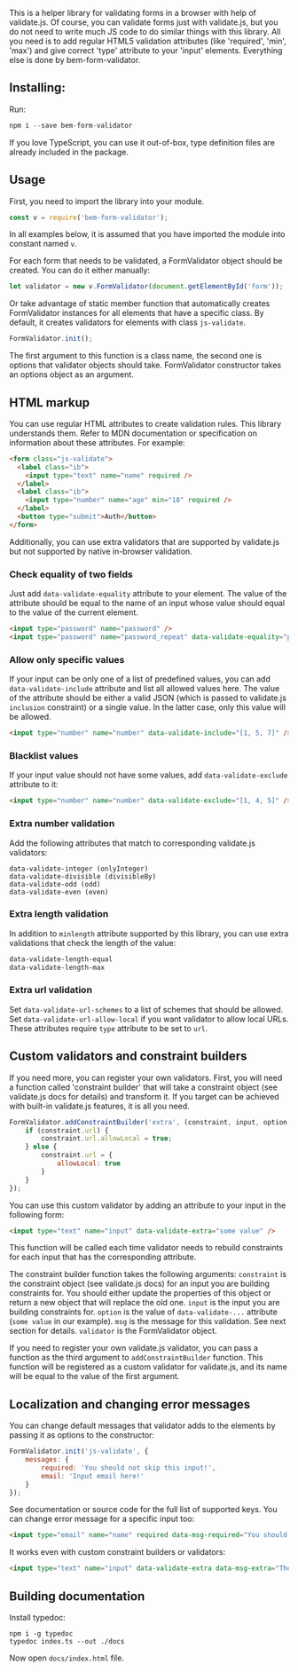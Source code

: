 This is a helper library for validating forms in a browser with help of validate.js.
Of course, you can validate forms just with validate.js, but you do not need to write much JS code to do similar things with this library.
All you need is to add regular HTML5 validation attributes (like 'required', 'min', 'max') and give correct 'type' attribute to your 'input' elements.
Everything else is done by bem-form-validator.

## Installing:

Run:

```javascript
npm i --save bem-form-validator
```

If you love TypeScript, you can use it out-of-box, type definition files are already included in the package.

## Usage

First, you need to import the library into your module.

```javascript
const v = require('bem-form-validator');
```

In all examples below, it is assumed that you have imported the module into constant named `v`.

For each form that needs to be validated, a FormValidator object should be created.
You can do it either manually:

```javascript
let validator = new v.FormValidator(document.getElementById('form'));
```

Or take advantage of static member function that automatically creates FormValidator instances for all elements that have a specific class.
By default, it creates validators for elements with class `js-validate`.

```javascript
FormValidator.init();
```

The first argument to this function is a class name, the second one is options that validator objects should take.
FormValidator constructor takes an options object as an argument.

## HTML markup

You can use regular HTML attributes to create validation rules.
This library understands them.
Refer to MDN documentation or specification on information about these attributes.
For example:

```html
<form class="js-validate">
  <label class="ib">
    <input type="text" name="name" required />
  </label>
  <label class="ib">
    <input type="number" name="age" min="18" required />
  </label>
  <button type="submit">Auth</button>
</form>
```

Additionally, you can use extra validators that are supported by validate.js but not supported by native in-browser validation.

### Check equality of two fields

Just add `data-validate-equality` attribute to your element.
The value of the attribute should be equal to the name of an input whose value should equal to the value of the current element.

```html
<input type="password" name="password" />
<input type="password" name="password_repeat" data-validate-equality="password" />
```

### Allow only specific values

If your input can be only one of a list of predefined values, you can add `data-validate-include` attribute and list all allowed values here.
The value of the attribute should be either a valid JSON (which is passed to validate.js `inclusion` constraint) or a single value.
In the latter case, only this value will be allowed.

```html
<input type="number" name="number" data-validate-include="[1, 5, 7]" />
```

### Blacklist values

If your input value should not have some values, add `data-validate-exclude` attribute to it:

```html
<input type="number" name="number" data-validate-exclude="[1, 4, 5]" />
```

### Extra number validation

Add the following attributes that match to corresponding validate.js validators:

```
data-validate-integer (onlyInteger)
data-validate-divisible (divisibleBy)
data-validate-odd (odd)
data-validate-even (even)
```

### Extra length validation

In addition to `minlength` attribute supported by this library, you can use extra validations that check the length of the value:

```html
data-validate-length-equal
data-validate-length-max
```

### Extra url validation

Set `data-validate-url-schemes` to a list of schemes that should be allowed.
Set `data-validate-url-allow-local` if you want validator to allow local URLs.
These attributes require `type` attribute to be set to `url`.

## Custom validators and constraint builders

If you need more, you can register your own validators.
First, you will need a function called 'constraint builder' that will take a constraint object (see validate.js docs for details) and transform it.
If you target can be achieved with built-in validate.js features, it is all you need.

```javascript
FormValidator.addConstraintBuilder('extra', (constraint, input, option, msg, validator) => {
    if (constraint.url) {
        constraint.url.allowLocal = true;
    } else {
        constraint.url = {
            allowLocal: true
        }
    }
});
```

You can use this custom validator by adding an attribute to your input in the following form:

```html
<input type="text" name="input" data-validate-extra="some value" />
```

This function will be called each time validator needs to rebuild constraints for each input that has the corresponding attribute.

The constraint builder function takes the following arguments:
`constraint` is the constraint object (see validate.js docs) for an input you are building constraints for.
You should either update the properties of this object or return a new object that will replace the old one.
`input` is the input you are building constraints for.
`option` is the value of `data-validate-...` attribute (`some value` in our example).
`msg` is the message for this validation.
See next section for details.
`validator` is the FormValidator object.

If you need to register your own validate.js validator, you can pass a function as the third argument to `addConstraintBuilder` function.
This function will be registered as a custom validator for validate.js, and its name will be equal to the value of the first argument.

## Localization and changing error messages

You can change default messages that validator adds to the elements by passing it as options to the constructor:

```javascript
FormValidator.init('js-validate', {
    messages: {
        required: 'You should not skip this input!',
        email: 'Input email here!'
    }
});
```

See documentation or source code for the full list of supported keys.
You can change error message for a specific input too:

```html
<input type="email" name="name" required data-msg-required="You should not skip this input!" data-msg-email="Input email here!" />
```

It works even with custom constraint builders or validators:

```html
<input type="text" name="input" data-validate-extra data-msg-extra="The value does not pass extra check!" />
```

## Building documentation

Install typedoc:

```
npm i -g typedoc
typedoc index.ts --out ./docs
```

Now open `docs/index.html` file.

